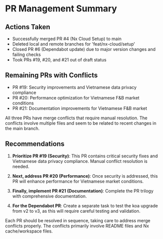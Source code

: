 # PR Management Summary

## Actions Taken

- Successfully merged PR #4 (Nx Cloud Setup) to main
- Deleted local and remote branches for 'feat/nx-cloud/setup'
- Closed PR #6 (Dependabot update) due to major version changes and failing checks
- Took PRs #19, #20, and #21 out of draft status

## Remaining PRs with Conflicts

- PR #19: Security improvements and Vietnamese data privacy compliance
- PR #20: Performance optimization for Vietnamese F&B market conditions
- PR #21: Documentation improvements for Vietnamese F&B market

All three PRs have merge conflicts that require manual resolution. The conflicts involve multiple files and seem to be related to recent changes in the main branch.

## Recommendations

1. **Prioritize PR #19 (Security)**: This PR contains critical security fixes and Vietnamese data privacy compliance. Manual conflict resolution is needed.

2. **Next, address PR #20 (Performance)**: Once security is addressed, this PR will enhance performance for Vietnamese market conditions.

3. **Finally, implement PR #21 (Documentation)**: Complete the PR trilogy with comprehensive documentation.

4. **For the Dependabot PR**: Create a separate task to test the koa upgrade from v2 to v3, as this will require careful testing and validation.

Each PR should be resolved in sequence, taking care to address merge conflicts properly. The conflicts primarily involve README files and Nx cache/workspace files.
